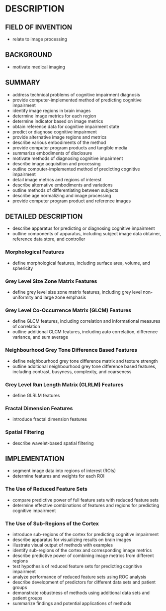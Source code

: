# DESCRIPTION

## FIELD OF INVENTION

- relate to image processing

## BACKGROUND

- motivate medical imaging

## SUMMARY

- address technical problems of cognitive impairment diagnosis
- provide computer-implemented method of predicting cognitive impairment
- identify image regions in brain images
- determine image metrics for each region
- determine indicator based on image metrics
- obtain reference data for cognitive impairment state
- predict or diagnose cognitive impairment
- provide alternative image regions and metrics
- describe various embodiments of the method
- provide computer program products and tangible media
- summarize embodiments of disclosure
- motivate methods of diagnosing cognitive impairment
- describe image acquisition and processing
- outline computer-implemented method of predicting cognitive impairment
- detail image metrics and regions of interest
- describe alternative embodiments and variations
- outline methods of differentiating between subjects
- describe age normalizing and image processing
- provide computer program product and reference images

## DETAILED DESCRIPTION

- describe apparatus for predicting or diagnosing cognitive impairment
- outline components of apparatus, including subject image data obtainer, reference data store, and controller

### Morphological Features

- define morphological features, including surface area, volume, and sphericity

### Grey Level Size Zone Matrix Features

- define grey level size zone matrix features, including grey level non-uniformity and large zone emphasis

### Grey Level Co-Occurrence Matrix (GLCM) Features

- define GLCM features, including correlation and informational measures of correlation
- outline additional GLCM features, including auto correlation, difference variance, and sum average

### Neighbourhood Grey Tone Difference Based Features

- define neighbourhood grey tone difference matrix and texture strength
- outline additional neighbourhood grey tone difference based features, including contrast, busyness, complexity, and coarseness

### Grey Level Run Length Matrix (GLRLM) Features

- define GLRLM features

### Fractal Dimension Features

- introduce fractal dimension features

### Spatial Filtering

- describe wavelet-based spatial filtering

## IMPLEMENTATION

- segment image data into regions of interest (ROIs)
- determine features and weights for each ROI

### The Use of Reduced Feature Sets

- compare predictive power of full feature sets with reduced feature sets
- determine effective combinations of features and regions for predicting cognitive impairment

### The Use of Sub-Regions of the Cortex

- introduce sub-regions of the cortex for predicting cognitive impairment
- describe apparatus for visualizing results on brain images
- illustrate visual output of methods with examples
- identify sub-regions of the cortex and corresponding image metrics
- describe predictive power of combining image metrics from different regions
- test hypothesis of reduced feature sets for predicting cognitive impairment
- analyze performance of reduced feature sets using ROC analysis
- describe development of predictors for different data sets and patient groups
- demonstrate robustness of methods using additional data sets and patient groups
- summarize findings and potential applications of methods

